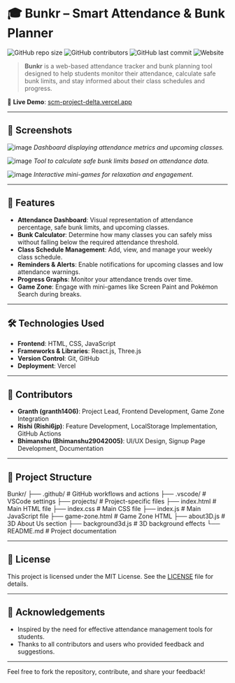 # 🎓 Bunkr – Smart Attendance & Bunk Planner

![GitHub repo size](https://img.shields.io/github/repo-size/granth1406/Bunkr)
![GitHub contributors](https://img.shields.io/github/contributors/granth1406/Bunkr)
![GitHub last commit](https://img.shields.io/github/last-commit/granth1406/Bunkr)
![Website](https://img.shields.io/website?down_color=red&down_message=offline&up_color=green&up_message=online&url=https%3A%2F%2Fscm-project-delta.vercel.app)

> **Bunkr** is a web-based attendance tracker and bunk planning tool designed to help students monitor their attendance, calculate safe bunk limits, and stay informed about their class schedules and progress.

🔗 **Live Demo**: [scm-project-delta.vercel.app](https://scm-project-delta.vercel.app/)

---

## 📸 Screenshots

![image](https://github.com/user-attachments/assets/f9099fb7-3388-43a0-8fe7-26b27da7e511)
*Dashboard displaying attendance metrics and upcoming classes.*

![image](https://github.com/user-attachments/assets/d4662eb3-df7b-439a-a600-e85158b0aba2)
*Tool to calculate safe bunk limits based on attendance data.*

![image](https://github.com/user-attachments/assets/ab27ca8d-6e14-4dd0-89d8-05ab8aacb4bd)
*Interactive mini-games for relaxation and engagement.*

---

## 🚀 Features

- **Attendance Dashboard**: Visual representation of attendance percentage, safe bunk limits, and upcoming classes.
- **Bunk Calculator**: Determine how many classes you can safely miss without falling below the required attendance threshold.
- **Class Schedule Management**: Add, view, and manage your weekly class schedule.
- **Reminders & Alerts**: Enable notifications for upcoming classes and low attendance warnings.
- **Progress Graphs**: Monitor your attendance trends over time.
- **Game Zone**: Engage with mini-games like Screen Paint and Pokémon Search during breaks.

---

## 🛠️ Technologies Used

- **Frontend**: HTML, CSS, JavaScript
- **Frameworks & Libraries**: React.js, Three.js
- **Version Control**: Git, GitHub
- **Deployment**: Vercel

---

## 👥 Contributors

- **Granth (granth1406)**: Project Lead, Frontend Development, Game Zone Integration
- **Rishi (Rishi6jp)**: Feature Development, LocalStorage Implementation, GitHub Actions
- **Bhimanshu (Bhimanshu29042005)**: UI/UX Design, Signup Page Development, Documentation

---

## 📂 Project Structure

Bunkr/
├── .github/ # GitHub workflows and actions
├── .vscode/ # VSCode settings
├── projects/ # Project-specific files
├── index.html # Main HTML file
├── index.css # Main CSS file
├── index.js # Main JavaScript file
├── game-zone.html # Game Zone HTML
├── about3D.js # 3D About Us section
├── background3d.js # 3D background effects
└── README.md # Project documentation


---

## 📄 License

This project is licensed under the MIT License. See the [LICENSE](./LICENSE) file for details.

---

## 🙌 Acknowledgements

- Inspired by the need for effective attendance management tools for students.
- Thanks to all contributors and users who provided feedback and suggestions.

---

Feel free to fork the repository, contribute, and share your feedback!

